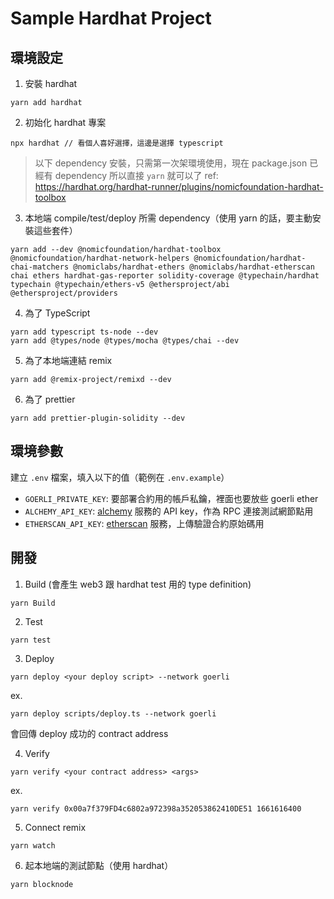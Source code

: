 # Sample Hardhat Project

## 環境設定

1. 安裝 hardhat

```
yarn add hardhat
```

2. 初始化 hardhat 專案

```
npx hardhat // 看個人喜好選擇，這邊是選擇 typescript
```

> 以下 dependency 安裝，只需第一次架環境使用，現在 package.json 已經有 dependency 所以直接 `yarn` 就可以了
> ref: https://hardhat.org/hardhat-runner/plugins/nomicfoundation-hardhat-toolbox

3. 本地端 compile/test/deploy 所需 dependency（使用 yarn 的話，要主動安裝這些套件）

```
yarn add --dev @nomicfoundation/hardhat-toolbox @nomicfoundation/hardhat-network-helpers @nomicfoundation/hardhat-chai-matchers @nomiclabs/hardhat-ethers @nomiclabs/hardhat-etherscan chai ethers hardhat-gas-reporter solidity-coverage @typechain/hardhat typechain @typechain/ethers-v5 @ethersproject/abi @ethersproject/providers
```

4. 為了 TypeScript

```
yarn add typescript ts-node --dev
yarn add @types/node @types/mocha @types/chai --dev
```

5. 為了本地端連結 remix

```
yarn add @remix-project/remixd --dev
```

6. 為了 prettier

```
yarn add prettier-plugin-solidity --dev
```

## 環境參數

建立 `.env` 檔案，填入以下的值（範例在 `.env.example`）

- `GOERLI_PRIVATE_KEY`: 要部署合約用的帳戶私鑰，裡面也要放些 goerli ether
- `ALCHEMY_API_KEY`: [alchemy](https://dashboard.alchemy.com/) 服務的 API key，作為 RPC 連接測試網節點用
- `ETHERSCAN_API_KEY`: [etherscan](https://etherscan.io/) 服務，上傳驗證合約原始碼用

## 開發

1. Build (會產生 web3 跟 hardhat test 用的 type definition)

```
yarn Build
```

2. Test

```
yarn test
```

3. Deploy

```
yarn deploy <your deploy script> --network goerli
```

ex.

```
yarn deploy scripts/deploy.ts --network goerli
```

會回傳 deploy 成功的 contract address

4. Verify

```
yarn verify <your contract address> <args>
```

ex.

```
yarn verify 0x00a7f379FD4c6802a972398a352053862410DE51 1661616400
```

5. Connect remix

```
yarn watch
```

6. 起本地端的測試節點（使用 hardhat）

```
yarn blocknode
```
